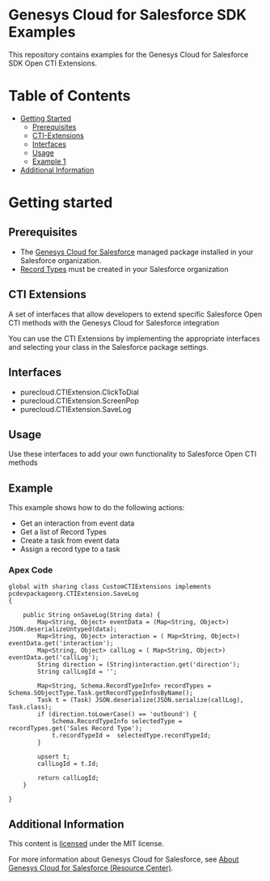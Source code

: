 # Genesys Cloud for Salesforce SDK Examples
This repository contains examples for the Genesys Cloud for Salesforce SDK Open CTI Extensions.


# Table of Contents

* [Getting Started](#getting-started)
  * [Prerequisites](#prerequisites)
  * [CTI-Extensions](#cti-extensions)
  * [Interfaces](#interfaces)
  * [Usage](#usage)
  * [Example 1](#example)
* [Additional Information](#additional-information)


# Getting started

## Prerequisites

* The [Genesys Cloud for Salesforce](https://appexchange.salesforce.com/appxListingDetail?listingId=a0N30000000pvMdEAI) managed package installed in your Salesforce organization.
* [Record Types](https://help.salesforce.com/articleView?id=customize_recordtype.htm&type=5) must be created in your Salesforce organization


## CTI Extensions

A set of interfaces that allow developers to extend specific Salesforce Open CTI methods with the Genesys Cloud for Salesforce integration

You can use the CTI Extensions by implementing the appropriate interfaces and selecting your class in the Salesforce package settings. 

## Interfaces

* purecloud.CTIExtension.ClickToDial
* purecloud.CTIExtension.ScreenPop
* purecloud.CTIExtension.SaveLog


## Usage

Use these interfaces to add your own functionality to Salesforce Open CTI methods


## Example

This example shows how to do the following actions:

* Get an interaction from event data
* Get a list of Record Types 
* Create a task from event data
* Assign a record type to a task 


### Apex Code

```
global with sharing class CustomCTIExtensions implements pcdevpackageorg.CTIExtension.SaveLog 
{

    public String onSaveLog(String data) {
        Map<String, Object> eventData = (Map<String, Object>) JSON.deserializeUntyped(data);
        Map<String, Object> interaction = ( Map<String, Object>) eventData.get('interaction');
        Map<String, Object> callLog = ( Map<String, Object>) eventData.get('callLog');
        String direction = (String)interaction.get('direction');
        String callLogId = '';

        Map<String, Schema.RecordTypeInfo> recordTypes = Schema.SObjectType.Task.getRecordTypeInfosByName();
        Task t = (Task) JSON.deserialize(JSON.serialize(callLog), Task.class);
        if (direction.toLowerCase() == 'outbound') {
            Schema.RecordTypeInfo selectedType = recordTypes.get('Sales Record Type');
            t.recordTypeId =  selectedType.recordTypeId;
        } 
        
        upsert t;
        callLogId = t.Id;
        
        return callLogId;
    }

}
```


## Additional Information

This content is [licensed](/LICENSE) under the MIT license.

For more information about Genesys Cloud for Salesforce, see [About Genesys Cloud for Salesforce (Resource Center)](https://help.mypurecloud.com/?p=65221).
